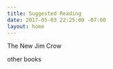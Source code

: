 ```yaml
---
title: Suggested Reading
date: 2017-05-03 22:25:00 -07:00
layout: home
---
```


The New Jim Crow

other books